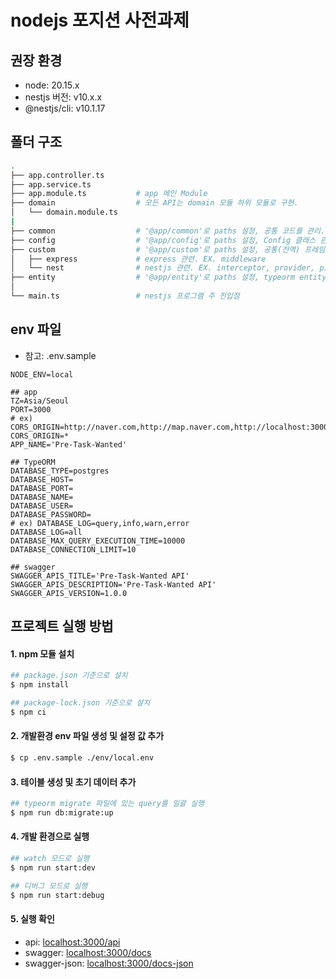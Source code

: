# nodejs 포지션 사전과제

## 권장 환경
- node: 20.15.x
- nestjs 버전: v10.x.x
- @nestjs/cli: v10.1.17

## 폴더 구조
```bash
.
├── app.controller.ts
├── app.service.ts
├── app.module.ts           # app 메인 Module           
├── domain                  # 모든 API는 domain 모듈 하위 모듈로 구현.
│   └── domain.module.ts
|
├── common                  # '@app/common'로 paths 설정, 공통 코드를 관리.
├── config                  # '@app/config'로 paths 설정, Config 클래스 관리.
├── custom                  # '@app/custom'로 paths 설정, 공통(전역) 프레임워크 관련 코드 관리.
│   ├── express             # express 관련. EX. middleware 
│   └── nest                # nestjs 관련. EX. interceptor, provider, pipe
├── entity                  # '@app/entity'로 paths 설정, typeorm entity를 관리
│
└── main.ts                 # nestjs 프로그램 주 진입점
```

## env 파일
- 참고: .env.sample
```
NODE_ENV=local

## app
TZ=Asia/Seoul
PORT=3000
# ex) CORS_ORIGIN=http://naver.com,http://map.naver.com,http://localhost:3000 
CORS_ORIGIN=*
APP_NAME='Pre-Task-Wanted'

## TypeORM
DATABASE_TYPE=postgres
DATABASE_HOST=
DATABASE_PORT=
DATABASE_NAME=
DATABASE_USER=
DATABASE_PASSWORD=
# ex) DATABASE_LOG=query,info,warn,error
DATABASE_LOG=all 
DATABASE_MAX_QUERY_EXECUTION_TIME=10000
DATABASE_CONNECTION_LIMIT=10

## swagger
SWAGGER_APIS_TITLE='Pre-Task-Wanted API'
SWAGGER_APIS_DESCRIPTION='Pre-Task-Wanted API'
SWAGGER_APIS_VERSION=1.0.0

```

## 프로젝트 실행 방법

#### 1. npm 모듈 설치 
```bash
## package.json 기준으로 설치
$ npm install

## package-lock.json 기준으로 설치
$ npm ci
```

#### 2. 개발환경 env 파일 생성 및 설정 값 추가
```bash
$ cp .env.sample ./env/local.env
```

#### 3. 테이블 생성 및 초기 데이터 추가
```bash
## typeorm migrate 파일에 있는 query를 일괄 실행 
$ npm run db:migrate:up
```

#### 4. 개발 환경으로 실행
```bash
## watch 모드로 실행
$ npm run start:dev

## 디버그 모드로 실행
$ npm run start:debug
```   

#### 5. 실행 확인
- api: [localhost:3000/api](http://localhost:3000/api)
- swagger: [localhost:3000/docs](http://localhost:3000/docs)
- swagger-json: [localhost:3000/docs-json](http://localhost:3000/docs-json)
